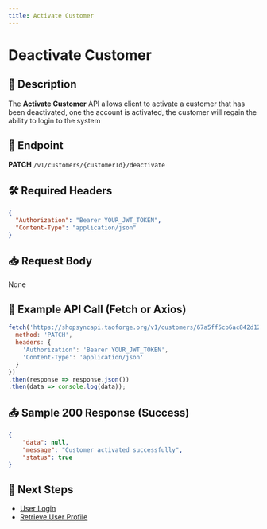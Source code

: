 ```yaml
---
title: Activate Customer
---
```


# Deactivate Customer

## 📌 Description
The **Activate Customer** API allows client to activate a customer that has been deactivated, one the account is activated, the customer will regain the ability to login to the system

## 🔗 Endpoint
**PATCH** `/v1/customers/{customerId}/deactivate`

## 🛠️ Required Headers
```json
{
  "Authorization": "Bearer YOUR_JWT_TOKEN",
  "Content-Type": "application/json"
}
```

## 📥 Request Body
None


## 📡 Example API Call (Fetch or Axios)
```javascript
fetch('https://shopsyncapi.taoforge.org/v1/customers/67a5ff5cb6ac842d1241d096/activate', {
  method: 'PATCH',
  headers: {
    'Authorization': 'Bearer YOUR_JWT_TOKEN',
    'Content-Type': 'application/json'
  }
})
.then(response => response.json())
.then(data => console.log(data));
```

## 📤 Sample 200 Response (Success)
```json
{
    "data": null,
    "message": "Customer activated successfully",
    "status": true
}
```


## 🔗 Next Steps
- [User Login](./activate-customer.md)
- [Retrieve User Profile](../authentication/user-profile.md)
